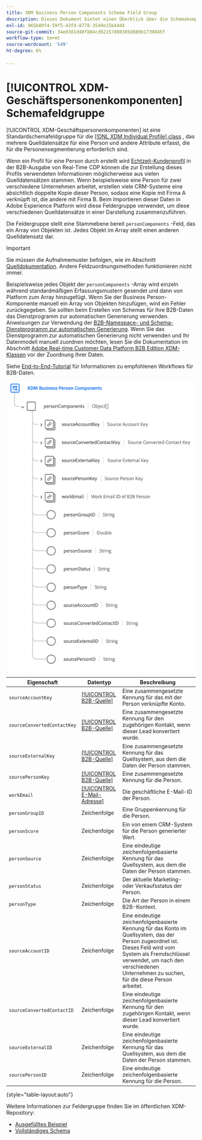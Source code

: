 ```yaml
---
title: XDM Business Person Components Schema Field Group
description: Dieses Dokument bietet einen Überblick über die Schemakomponentenfeldgruppe "XDM Business Person Components".
exl-id: 965b89f4-59f5-43f4-8778-3549e15b44d4
source-git-commit: 34e0381d40f884cd92157d08385d889b1739845f
workflow-type: tm+mt
source-wordcount: '549'
ht-degree: 6%

---
```


# [!UICONTROL XDM-Geschäftspersonenkomponenten] Schemafeldgruppe

[!UICONTROL XDM-Geschäftspersonenkomponenten] ist eine Standardschemafeldgruppe für die [[!DNL XDM Individual Profile] class](../../classes/individual-profile.md) , das mehrere Quelldatensätze für eine Person und andere Attribute erfasst, die für die Personensegmentierung erforderlich sind.

Wenn ein Profil für eine Person durch erstellt wird [Echtzeit-Kundenprofil](../../../profile/home.md) in der B2B-Ausgabe von Real-Time CDP können die zur Erstellung dieses Profils verwendeten Informationen möglicherweise aus vielen Quelldatensätzen stammen. Wenn beispielsweise eine Person für zwei verschiedene Unternehmen arbeitet, erstellen viele CRM-Systeme eine absichtlich doppelte Kopie dieser Person, sodass eine Kopie mit Firma A verknüpft ist, die andere mit Firma B. Beim Importieren dieser Daten in Adobe Experience Platform wird diese Feldergruppe verwendet, um diese verschiedenen Quelldatensätze in einer Darstellung zusammenzuführen.

Die Feldergruppe stellt eine Stammebene bereit `personComponents` -Feld, das ein Array von Objekten ist. Jedes Objekt im Array stellt einen anderen Quelldatensatz dar.

>[!IMPORTANT]
>
>Sie müssen die Aufnahmemuster befolgen, wie im Abschnitt [Quelldokumentation](../../../rtcdp/sources/b2b.md). Andere Feldzuordnungsmethoden funktionieren nicht immer.
>
>Beispielsweise jedes Objekt der `personComponents` -Array wird einzeln während standardmäßigen Erfassungsmustern gesendet und dann von Platform zum Array hinzugefügt. Wenn Sie der Business Person-Komponente manuell ein Array von Objekten hinzufügen, wird ein Fehler zurückgegeben.
>Sie sollten beim Erstellen von Schemas für Ihre B2B-Daten das Dienstprogramm zur automatischen Generierung verwenden. Anweisungen zur Verwendung der [B2B-Namespace- und Schema-Dienstprogramm zur automatischen Generierung](../../../sources/connectors/adobe-applications/marketo/marketo-namespaces.md). Wenn Sie das Dienstprogramm zur automatischen Generierung nicht verwenden und Ihr Datenmodell manuell zuordnen möchten, lesen Sie die Dokumentation im Abschnitt [Adobe Real-time Customer Data Platform B2B Edition XDM-Klassen](../../../rtcdp/schemas/b2b.md) vor der Zuordnung Ihrer Daten.
>
>Siehe [End-to-End-Tutorial](../../../rtcdp/b2b-tutorial.md) für Informationen zu empfohlenen Workflows für B2B-Daten.

![](../../images/field-groups/business-person-components.png)

| Eigenschaft | Datentyp | Beschreibung |
| --- | --- | --- |
| `sourceAccountKey` | [[!UICONTROL B2B-Quelle]](../../data-types/b2b-source.md) | Eine zusammengesetzte Kennung für das mit der Person verknüpfte Konto. |
| `sourceConvertedContactKey` | [[!UICONTROL B2B-Quelle]](../../data-types/b2b-source.md) | Eine zusammengesetzte Kennung für den zugehörigen Kontakt, wenn dieser Lead konvertiert wurde. |
| `sourceExternalKey` | [[!UICONTROL B2B-Quelle]](../../data-types/b2b-source.md) | Eine zusammengesetzte Kennung für das Quellsystem, aus dem die Daten der Person stammen. |
| `sourcePersonKey` | [[!UICONTROL B2B-Quelle]](../../data-types/b2b-source.md) | Eine zusammengesetzte Kennung für die Person. |
| `workEmail` | [[!UICONTROL E-Mail-Adresse]](../../data-types/b2b-source.md) | Die geschäftliche E-Mail-ID der Person. |
| `personGroupID` | Zeichenfolge | Eine Gruppenkennung für die Person. |
| `personScore` | Zeichenfolge | Ein von einem CRM-System für die Person generierter Wert. |
| `personSource` | Zeichenfolge | Eine eindeutige zeichenfolgenbasierte Kennung für das Quellsystem, aus dem die Daten der Person stammen. |
| `personStatus` | Zeichenfolge | Der aktuelle Marketing- oder Verkaufsstatus der Person. |
| `personType` | Zeichenfolge | Die Art der Person in einem B2B-Kontext. |
| `sourceAccountID` | Zeichenfolge | Eine eindeutige zeichenfolgenbasierte Kennung für das Konto im Quellsystem, das der Person zugeordnet ist. Dieses Feld wird vom System als Fremdschlüssel verwendet, um nach den verschiedenen Unternehmen zu suchen, für die diese Person arbeitet. |
| `sourceConvertedContactID` | Zeichenfolge | Eine eindeutige zeichenfolgenbasierte Kennung für den zugehörigen Kontakt, wenn dieser Lead konvertiert wurde. |
| `sourceExternalID` | Zeichenfolge | Eine eindeutige zeichenfolgenbasierte Kennung für das Quellsystem, aus dem die Daten der Person stammen. |
| `sourcePersonID` | Zeichenfolge | Eine eindeutige zeichenfolgenbasierte Kennung für die Person. |

{style="table-layout:auto"}

Weitere Informationen zur Feldergruppe finden Sie im öffentlichen XDM-Repository:

* [Ausgefülltes Beispiel](https://github.com/adobe/xdm/blob/master/components/fieldgroups/profile/b2b-person-components.example.1.json)
* [Vollständiges Schema](https://github.com/adobe/xdm/blob/master/components/fieldgroups/profile/b2b-person-components.schema.json)
